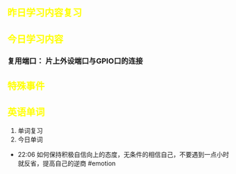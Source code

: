 ## <font color="yellow">昨日学习内容复习</font>
## <font color="yellow">今日学习内容</font>
### 复用端口： 片上外设端口与GPIO口的连接
## <font color="yellow">特殊事件</font>
## <font color="yellow">英语单词</font>
1. 单词复习
2. 今日单词



- 22:06 如何保持积极自信向上的态度，无条件的相信自己，不要遇到一点小时就反省，提高自己的逆商 #emotion